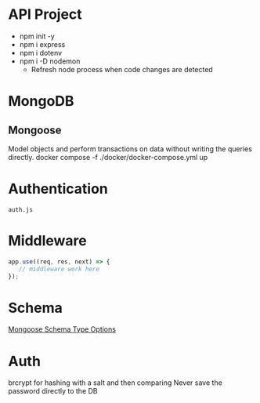 # API Project
- npm init -y
- npm i express
- npm i dotenv
- npm i -D nodemon
  - Refresh node process when code changes are detected

# MongoDB

## Mongoose
Model objects and perform transactions on data without writing the queries directly.
docker compose -f ./docker/docker-compose.yml up

# Authentication
`auth.js`

# Middleware
```javascript
app.use((req, res, next) => {
   // middleware work here 
});
```

# Schema
[Mongoose Schema Type Options](https://mongoosejs.com/docs/api/schematypeoptions.html)

# Auth
brcrypt for hashing with a salt and then comparing
Never save the password directly to the DB
